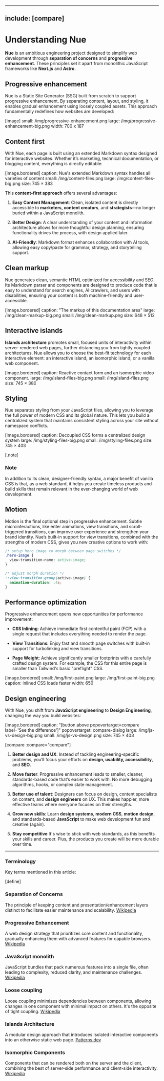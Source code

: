 
---
include: [compare]
---

# Understanding Nue
**Nue** is an ambitious engineering project designed to simplify web development through **separation of concerns** and **progressive enhancement**. These principles set it apart from monolithic JavaScript frameworks like **Next.js** and **Astro**.

## Progressive enhancement
Nue is a Static Site Generator (SSG) built from scratch to support progressive enhancement. By separating content, layout, and styling, it enables gradual enhancement using loosely coupled assets. This approach fundamentally redefines how websites are developed:

[image]
  small: /img/progressive-enhancement.png
  large: /img/progressive-enhancement-big.png
  width: 700 x 187


## Content first
With Nue, each page is built using an extended Markdown syntax designed for interactive websites. Whether it’s marketing, technical documentation, or blogging content, everything is directly editable:

[image.bordered]
  caption: Nue's extended Markdown syntax handles all varieties of content
  small: /img/content-files.png
  large: /img/content-files-big.png
  size: 745 × 383

This **content-first approach** offers several advantages:

1. **Easy Content Management**: Clean, isolated content is directly accessible to **marketers, content creators**, and **strategists**—no longer buried within a JavaScript monolith.

2. **Better Design**: A clear understanding of your content and information architecture allows for more thoughtful design planning, ensuring functionality drives the process, with design applied later.

3. **AI-Friendly**: Markdown format enhances collaboration with AI tools, allowing easy copy/paste for grammar, strategy, and storytelling support.


## Clean markup
Nue generates clean, semantic HTML optimized for accessibility and SEO. Its Markdown parser and components are designed to produce code that is easy to understand for search engines, AI crawlers, and users with disabilities, ensuring your content is both machine-friendly and user-accessible.

[image.bordered]
  caption: "The markup of this documentation area"
  large: /img/clean-markup-big.png
  small: /img/clean-markup.png
  size: 648 × 512



## Interactive islands
**Islands architecture** promotes small, focused units of interactivity within server-rendered web pages, further distancing you from tightly coupled architectures. Nue allows you to choose the best-fit technology for each interactive element: an interactive island, an isomorphic island, or a vanilla web component.


[image.bordered]
  caption: Reactive contact form and an isomorphic video component.
  large: /img/island-files-big.png
  small: /img/island-files.png
  size: 745 × 380



## Styling
Nue separates styling from your JavaScript files, allowing you to leverage the full power of modern CSS and its global nature. This lets you build a centralized system that maintains consistent styling across your site without namespace conflicts.

[image.bordered]
  caption: Decoupled CSS forms a centralized design system
  large: /img/styling-files-big.png
  small: /img/styling-files.png
  size: 745 × 403

[.note]
  ### Note
  In addition to its clean, designer-friendly syntax, a major benefit of vanilla CSS is that, as a web standard, it helps you create timeless products and build skills that remain relevant in the ever-changing world of web development.



## Motion
Motion is the final optional step in progressive enhancement. Subtle microinteractions, like enter animations, view transitions, and scroll-triggered transitions, can improve user experience and strengthen your brand identity. Nue’s built-in support for view transitions, combined with the strengths of modern CSS, gives you new creative options to work with:

```css
/* setup hero image to morph between page switches */
.hero-image {
  view-transition-name: active-image;
}

/* adjust morph duration */
::view-transition-group(active-image) {
  animation-duration: .4s;
}
```


## Performance optimization

Progressive enhancement opens new opportunities for performance improvement:

- **CSS Inlining**: Achieve immediate first contentful paint (FCP) with a single request that includes everything needed to render the page.

- **View Transitions**: Enjoy fast and smooth page switches with built-in support for turbolinking and view transitions.

- **Page Weight**: Achieve significantly smaller footprints with a carefully crafted design system. For example, the CSS for this entire page is smaller than Tailwind's basic "preflight" CSS.


[image.bordered]
  small: /img/first-paint.png
  large: /img/first-paint-big.png
  caption: Inlined CSS loads faster
  width: 650



## Design engineering
With Nue, you shift from **JavaScript engineering** to **Design Engineering**,  changing the way you build websites:

[image.bordered]
  caption: "[button.above popovertarget=compare label='See the difference']"
  popovertarget: compare-dialog
  large: /img/js-vs-design-big.png
  small: /img/js-vs-design.png
  size: 745 × 403


[compare :compare="compare"]


1. **Better design and UX**: Instead of tackling engineering-specific problems, you’ll focus your efforts on **design, usability, accessibility**, and **SEO**.

2. **Move faster**: Progressive enhancement leads to smaller, cleaner, standards-based code that’s easier to work with. No more debugging algorithms, hooks, or complex state management.

3. **Better use of talent**: Designers can focus on design, content specialists on content, and **design engineers** on UX. This makes happier, more effective teams where everyone focuses on their strengths.

4. **Grow new skills**: Learn **design systems**, **modern CSS**, **motion design**, and standards-based **JavaScript** to make web development fun and creative (again).

5. **Stay competitive** It's wise to stick with web standards, as this benefits your skills and career. Plus, the products you create will be more durable over time.

- - -

### Terminology
Key terms mentioned in this article:

[define]
  ### Separation of Concerns
  The principle of keeping content and presentation/enhancement layers distinct to facilitate easier maintenance and scalability.
  [Wikipedia](//en.wikipedia.org/wiki/Separation_of_content_and_presentation)

  ### Progressive Enhancement
  A web design strategy that prioritizes core content and functionality, gradually enhancing them with advanced features for capable browsers.
  [Wikipedia](//en.wikipedia.org/wiki/Progressive_enhancement)

  ### JavaScript monolith
  JavaScript bundles that pack numerous features into a single file, often leading to complexity, reduced clarity, and maintenance challenges.
  [Wikipedia](//en.wikipedia.org/wiki/Monolithic_application)

  ### Loose coupling
  Loose coupling minimizes dependencies between components, allowing changes in one component with minimal impact on others. It's the opposite of tight coupling.
  [Wikipedia](//en.wikipedia.org/wiki/Coupling_(computer_programming))

  ### Islands Architecture
  A modular design approach that introduces isolated interactive components into an otherwise static web page.
  [Patterns.dev](//www.patterns.dev/vanilla/islands-architecture/)

  ### Isomorphic Components
  Components that can be rendered both on the server and the client, combining the best of server-side performance and client-side interactivity.
  [Wikipedia](//en.wikipedia.org/wiki/Isomorphic_JavaScript)

